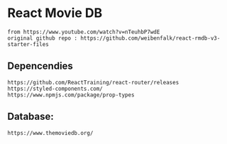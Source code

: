# React Movie DB
    from https://www.youtube.com/watch?v=nTeuhbP7wdE
    original github repo : https://github.com/weibenfalk/react-rmdb-v3-starter-files
## Depencendies
    https://github.com/ReactTraining/react-router/releases
    https://styled-components.com/
    https://www.npmjs.com/package/prop-types

## Database: 
    https://www.themoviedb.org/
